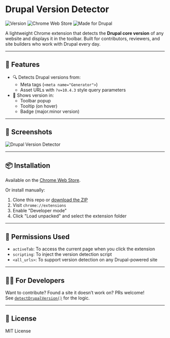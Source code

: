 # Drupal Version Detector

![Version](https://img.shields.io/badge/version-1.0.0-blue)
![Chrome Web Store](https://img.shields.io/chrome-web-store/v/your-extension-id.svg)
![Made for Drupal](https://img.shields.io/badge/Drupal-Dev%20Tool-orange)

A lightweight Chrome extension that detects the **Drupal core version** of any website and displays it in the toolbar. Built for contributors, reviewers, and site builders who work with Drupal every day.

---

## 🚀 Features

- 🔍 Detects Drupal versions from:
  - Meta tags (`<meta name="Generator">`)
  - Asset URLs with `?v=10.4.3` style query parameters
- 🎯 Shows version in:
  - Toolbar popup
  - Tooltip (on hover)
  - Badge (major.minor version)

---

## 📸 Screenshots

![Drupal Version Detector](https://github.com/user-attachments/assets/95898430-c8c7-4a05-bc77-019fc10cd1e3)

---

## 📦 Installation

Available on the [Chrome Web Store](https://chrome.google.com/webstore/detail/your-extension-id).

Or install manually:

1. Clone this repo or [download the ZIP](https://github.com/baikho/drupal-version-detector/v1.0.0)
2. Visit `chrome://extensions`
3. Enable "Developer mode"
4. Click "Load unpacked" and select the extension folder

---

## 🔐 Permissions Used

- `activeTab`: To access the current page when you click the extension
- `scripting`: To inject the version detection script
- `<all_urls>`: To support version detection on any Drupal-powered site

---

## 👨‍💻 For Developers

Want to contribute? Found a site it doesn’t work on? PRs welcome!  
See [`detectDrupalVersion()`](./content.js) for the logic.

---

## 📄 License

MIT License
